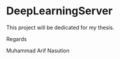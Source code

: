 # DeepLearningServer

This project will be dedicated for my thesis.

Regards

Muhammad Arif Nasution